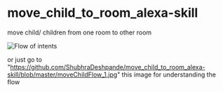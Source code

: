 # move_child_to_room_alexa-skill
move child/ children from one room to other room

![Flow of intents]("https://github.com/ShubhraDeshpande/move_child_to_room_alexa-skill/blob/master/moveChildFlow_1.jpg")

or just go to "https://github.com/ShubhraDeshpande/move_child_to_room_alexa-skill/blob/master/moveChildFlow_1.jpg" this image for understanding the flow
